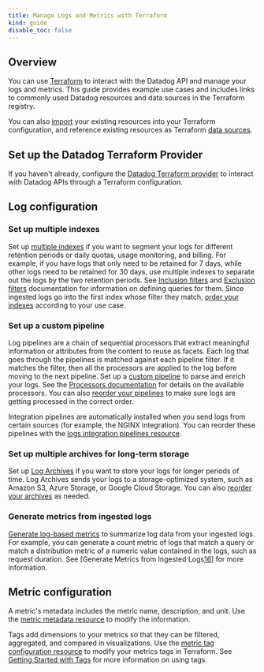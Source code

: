 ```yaml
---
title: Manage Logs and Metrics with Terraform
kind: guide
disable_toc: false
---
```


## Overview
You can use [Terraform][1] to interact with the Datadog API and manage your logs and metrics. This guide provides example use cases and includes links to commonly used Datadog resources and data sources in the Terraform registry.

You can also [import][2] your existing resources into your Terraform configuration, and reference existing resources as Terraform [data sources][3].

## Set up the Datadog Terraform Provider

If you haven't already, configure the [Datadog Terraform provider][4] to interact with Datadog APIs through a Terraform configuration.

## Log configuration

### Set up multiple indexes

Set up [multiple indexes][5] if you want to segment your logs for different retention periods or daily quotas, usage monitoring, and billing. For example, if you have logs that only need to be retained for 7 days, while other logs need to be retained for 30 days, use multiple indexes to separate out the logs by the two retention periods. See [Inclusion filters][6] and [Exclusion filters][7] documentation for information on defining queries for them. Since ingested logs go into the first index whose filter they match, [order your indexes][8] according to your use case.

### Set up a custom pipeline

Log pipelines are a chain of sequential processors that extract meaningful information or attributes from the content to reuse as facets. Each log that goes through the pipelines is matched against each pipeline filter. If it matches the filter, then all the processors are applied to the log before moving to the next pipeline. Set up a [custom pipeline][9] to parse and enrich your logs. See the [Processors documentation][10] for details on the available processors. You can also [reorder your pipelines][11] to make sure logs are getting processed in the correct order.

Integration pipelines are automatically installed when you send logs from certain sources (for example, the NGINX integration). You can reorder these pipelines with the [logs integration pipelines resource][12].

### Set up multiple archives for long-term storage

Set up [Log Archives][13] if you want to store your logs for longer periods of time. Log Archives sends your logs to a storage-optimized system, such as Amazon S3, Azure Storage, or Google Cloud Storage. You can also [reorder your archives][14] as needed.

### Generate metrics from ingested logs

[Generate log-based metrics][15] to summarize log data from your ingested logs. For example, you can generate a count metric of logs that match a query or match a distribution metric of a numeric value contained in the logs, such as request duration. See [Generate Metrics from Ingested Logs[16]] for more information.

## Metric configuration

A metric's metadata includes the metric name, description, and unit. Use the [metric metadata resource][17] to modify the information.

Tags add dimensions to your metrics so that they can be filtered, aggregated, and compared in visualizations. Use the [metric tag configuration resource][18] to modify your metrics tags in Terraform. See [Getting Started with Tags][19] for more information on using tags.


[1]: https://www.terraform.io/
[2]: https://developer.hashicorp.com/terraform/cli/import
[3]: https://developer.hashicorp.com/terraform/language/data-sources
[4]: /integrations/terraform/
[5]: https://registry.terraform.io/providers/DataDog/datadog/latest/docs/resources/logs_index
[6]: /logs/log_configuration/indexes/#indexes-filters
[7]: /logs/log_configuration/indexes/#exclusion-filters
[8]: https://registry.terraform.io/providers/DataDog/datadog/latest/docs/resources/logs_index_order
[9]: https://registry.terraform.io/providers/DataDog/datadog/latest/docs/resources/logs_custom_pipeline
[10]: /logs/log_configuration/processors/?tab=ui
[11]: https://registry.terraform.io/providers/DataDog/datadog/latest/docs/resources/logs_pipeline_order
[12]: https://registry.terraform.io/providers/DataDog/datadog/latest/docs/resources/logs_integration_pipeline
[13]: https://registry.terraform.io/providers/DataDog/datadog/latest/docs/resources/logs_archive
[14]: https://registry.terraform.io/providers/DataDog/datadog/latest/docs/resources/logs_archive_order
[15]: https://registry.terraform.io/providers/DataDog/datadog/latest/docs/resources/logs_metric
[16]: https://docs.datadoghq.com/logs/log_configuration/logs_to_metrics/
[17]: https://registry.terraform.io/providers/DataDog/datadog/latest/docs/resources/metric_metadata
[18]: https://registry.terraform.io/providers/DataDog/datadog/latest/docs/resources/metric_tag_configuration
[19]: /getting_started/tagging/